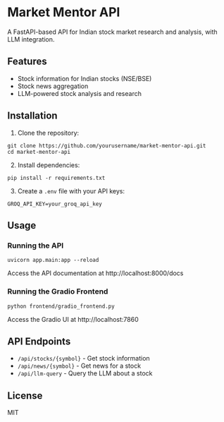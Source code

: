 # Market Mentor API

A FastAPI-based API for Indian stock market research and analysis, with LLM integration.

## Features

- Stock information for Indian stocks (NSE/BSE)
- Stock news aggregation
- LLM-powered stock analysis and research

## Installation

1. Clone the repository:
```
git clone https://github.com/yourusername/market-mentor-api.git
cd market-mentor-api
```

2. Install dependencies:
```
pip install -r requirements.txt
```

3. Create a `.env` file with your API keys:
```
GROQ_API_KEY=your_groq_api_key
```

## Usage

### Running the API

```
uvicorn app.main:app --reload
```

Access the API documentation at http://localhost:8000/docs

### Running the Gradio Frontend

```
python frontend/gradio_frontend.py
```

Access the Gradio UI at http://localhost:7860

## API Endpoints

- `/api/stocks/{symbol}` - Get stock information
- `/api/news/{symbol}` - Get news for a stock
- `/api/llm-query` - Query the LLM about a stock

## License

MIT
